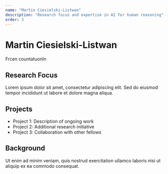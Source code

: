 ```yaml
---
name: "Martin Ciesielski-Listwan"
description: "Research focus and expertise in AI for human reasoning"
order: 3
---
```


# Martin Ciesielski-Listwan

Frcen countatuonln

## Research Focus

Lorem ipsum dolor sit amet, consectetur adipiscing elit. Sed do eiusmod tempor incididunt ut labore et dolore magna aliqua.

## Projects

- Project 1: Description of ongoing work
- Project 2: Additional research initiative
- Project 3: Collaboration with other fellows

## Background

Ut enim ad minim veniam, quis nostrud exercitation ullamco laboris nisi ut aliquip ex ea commodo consequat.

